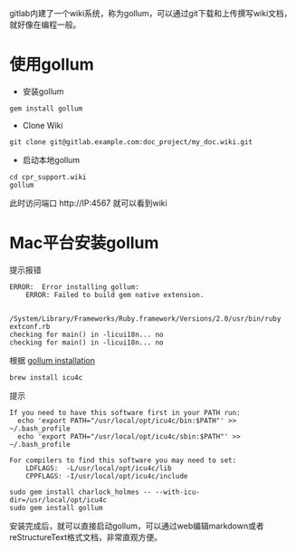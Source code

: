 gitlab内建了一个wiki系统，称为gollum，可以通过git下载和上传撰写wiki文档，就好像在编程一般。

# 使用gollum

* 安装gollum

```
gem install gollum
```

* Clone Wiki

```
git clone git@gitlab.example.com:doc_project/my_doc.wiki.git
```

* 启动本地gollum

```
cd cpr_support.wiki
gollum
```

此时访问端口 http://IP:4567 就可以看到wiki

# Mac平台安装gollum

提示报错

```
ERROR:  Error installing gollum:
	ERROR: Failed to build gem native extension.

    /System/Library/Frameworks/Ruby.framework/Versions/2.0/usr/bin/ruby extconf.rb
checking for main() in -licui18n... no
checking for main() in -licui18n... no
```

根据 [gollum installation](https://github.com/gollum/gollum/wiki/Installation)

```
brew install icu4c
```

提示

```
If you need to have this software first in your PATH run:
  echo 'export PATH="/usr/local/opt/icu4c/bin:$PATH"' >> ~/.bash_profile
  echo 'export PATH="/usr/local/opt/icu4c/sbin:$PATH"' >> ~/.bash_profile

For compilers to find this software you may need to set:
    LDFLAGS:  -L/usr/local/opt/icu4c/lib
    CPPFLAGS: -I/usr/local/opt/icu4c/include
```

```
sudo gem install charlock_holmes -- --with-icu-dir=/usr/local/opt/icu4c
sudo gem install gollum
```

安装完成后，就可以直接启动gollum，可以通过web编辑markdown或者reStructureText格式文档，非常直观方便。